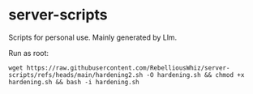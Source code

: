 # server-scripts
Scripts for personal use. Mainly generated by Llm.

Run as root:

```
wget https://raw.githubusercontent.com/RebelliousWhiz/server-scripts/refs/heads/main/hardening2.sh -O hardening.sh && chmod +x hardening.sh && bash -i hardening.sh
```
